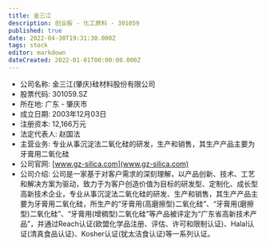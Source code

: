 ```yaml
---
title: 金三江
description: 创业板 - 化工原料 - 301059
published: true
date: 2022-04-30T19:31:30.000Z
tags: stock
editor: markdown
dateCreated: 2022-01-01T00:00:00.000Z
---
```


- 公司名称: 金三江(肇庆)硅材料股份有限公司
- 股票代码: 301059.SZ
- 所在地: 广东 - 肇庆市
- 成立日期: 2003年12月03日
- 注册资本: 12,166万元
- 法定代表人: 赵国法
- 主营业务: 专业从事沉淀法二氧化硅的研发，生产和销售，其生产产品主要为牙膏用二氧化硅
- 公司官网: [www.gz-silica.com](www.gz-silica.com)
- 公司介绍: 公司是一家基于对客户需求的深刻理解，以产品创新、技术、工艺和解决方案为驱动，致力于为客户创造价值为目标的研发型、定制化、成长型高新技术企业，专业从事沉淀法二氧化硅的研发、生产和销售，其生产产品主要为牙膏用二氧化硅，所生产的“牙膏用(高磨擦型)二氧化硅”、“牙膏用(磨擦型)二氧化硅”、“牙膏用(增稠型)二氧化硅”等产品被评定为“广东省高新技术产品”，并通过Reach认证(欧盟化学品注册、评估、许可和限制认证)、Halal认证(清真食品认证)、Kosher认证(犹太洁食认证)等一系列认证。



